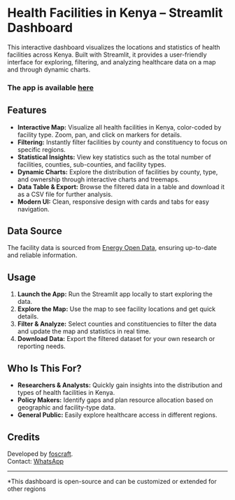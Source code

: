 # Health Facilities in Kenya – Streamlit Dashboard

This interactive dashboard visualizes the locations and statistics of health facilities across Kenya. Built with Streamlit, it provides a user-friendly interface for exploring, filtering, and analyzing healthcare data on a map and through dynamic charts.

### The app is available [here](https://kenyan-health-facilities.streamlit.app/)

## Features

- **Interactive Map:** Visualize all health facilities in Kenya, color-coded by facility type. Zoom, pan, and click on markers for details.
- **Filtering:** Instantly filter facilities by county and constituency to focus on specific regions.
- **Statistical Insights:** View key statistics such as the total number of facilities, counties, sub-counties, and facility types.
- **Dynamic Charts:** Explore the distribution of facilities by county, type, and ownership through interactive charts and treemaps.
- **Data Table & Export:** Browse the filtered data in a table and download it as a CSV file for further analysis.
- **Modern UI:** Clean, responsive design with cards and tabs for easy navigation.

## Data Source

The facility data is sourced from [Energy Open Data](https://energydata.info/dataset/kenya-healthcare-facilities), ensuring up-to-date and reliable information.

## Usage

1. **Launch the App:** Run the Streamlit app locally to start exploring the data.
2. **Explore the Map:** Use the map to see facility locations and get quick details.
3. **Filter & Analyze:** Select counties and constituencies to filter the data and update the map and statistics in real time.
4. **Download Data:** Export the filtered dataset for your own research or reporting needs.

## Who Is This For?

- **Researchers & Analysts:** Quickly gain insights into the distribution and types of health facilities in Kenya.
- **Policy Makers:** Identify gaps and plan resource allocation based on geographic and facility-type data.
- **General Public:** Easily explore healthcare access in different regions.

## Credits

Developed by [foscraft](https://github.com/foscraft).  
Contact: [WhatsApp](https://wa.link/6uwu0u)

---

*This dashboard is open-source and can be customized or extended for other regions